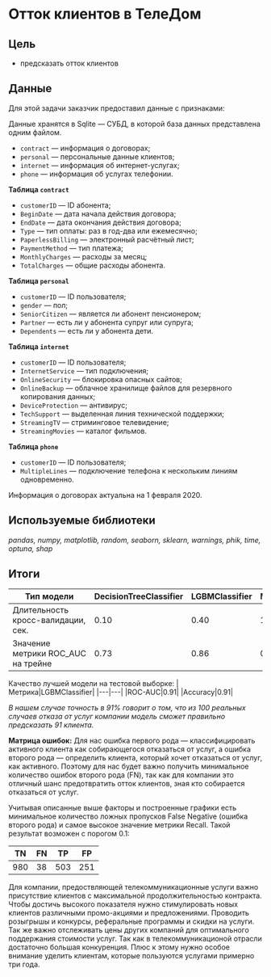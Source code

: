 # Отток клиентов в ТелеДом
## Цель
- предсказать отток клиентов

## Данные
Для этой задачи заказчик предоставил данные с признаками:

Данные хранятся в Sqlite — СУБД, в которой база данных представлена одним файлом.

- `contract` — информация о договорах;
- `personal` — персональные данные клиентов;
- `internet` — информация об интернет-услугах;
- `phone` — информация об услугах телефонии.

**Таблица `contract`**

- `customerID` — ID абонента;
- `BeginDate` — дата начала действия договора;
- `EndDate` — дата окончания действия договора;
- `Type` — тип оплаты: раз в год-два или ежемесячно;
- `PaperlessBilling` — электронный расчётный лист;
- `PaymentMethod` — тип платежа;
- `MonthlyCharges` — расходы за месяц;
- `TotalCharges` — общие расходы абонента.

**Таблица `personal`**

- `customerID` — ID пользователя;
- `gender` — пол;
- `SeniorCitizen` — является ли абонент пенсионером;
- `Partner` — есть ли у абонента супруг или супруга;
- `Dependents` — есть ли у абонента дети.

**Таблица `internet`**

- `customerID` — ID пользователя;
- `InternetService` — тип подключения;
- `OnlineSecurity` — блокировка опасных сайтов;
- `OnlineBackup` — облачное хранилище файлов для резервного копирования данных;
- `DeviceProtection` — антивирус;
- `TechSupport` — выделенная линия технической поддержки;
- `StreamingTV` — стриминговое телевидение;
- `StreamingMovies` — каталог фильмов.

**Таблица `phone`**

- `customerID` — ID пользователя;
- `MultipleLines` — подключение телефона к нескольким линиям одновременно.

Информация о договорах актуальна на 1 февраля 2020.

## Используемые библиотеки
*pandas, numpy, matplotlib, random, seaborn, sklearn, warnings, phik, time, optuna, shap*

## Итоги
|Тип модели|DecisionTreeClassifier|LGBMClassifier|MLPClassifier|
|---|---|---|---|
|Длительность кросс-валидации, сек.|0.10|0.40|19.54|
|Значение метрики ROC_AUC на трейне|0.73|0.86|0.79|

Качество лучшей модели на тестовой выборке:
|Метрика|LGBMClassifier|
|---|---|
|ROC-AUC|0.91|
|Accuracy|0.91|

*В нашем случае точность в 91% говорит о том, что из 100 реальных случаев отказа от услуг компании модель сможет правильно предсказать 91 клиента.*

**Матрица ошибок:**
Для нас ошибка первого рода — классифицировать активного клиента как собирающегося отказаться от услуг, а ошибка второго рода — определить клиента, который хочет отказаться от услуг, как активного. Поэтому для нас будет важно получить минимальное количество ошибок второго рода (FN), так как для компании это отличный шанс предотвратить отток клиентов, зная кто собирается отказаться от услуг.

Учитывая описанные выше факторы и построенные графики есть минимальное количество ложных пропусков False Negative (ошибка второго рода) и самое высокое значение метрики Recall. Такой результат возможен с порогом 0.1:

|TN|FN|TP|FP|
|---|---|---|---|
|980|38|503|251|

Для компании, предоствляющей телекоммуникационные услуги важно присутствие клиентов с максимальной продолжительностью контракта. Чтобы достичь высокого показателя нужно стимулировать новых клиентов различными промо-акциями и предложениями. Проводить розыгрышы и конкурсы, реферальные программы и скидки на услуги. Так же важно отслеживать цены других компаний для оптимального поддержания стоимости услуг. Так как в телекоммуникационой отрасли достаточно большая конкуренция. Плюс к этому нужно особое внимание уделить клиентам, которые пользуются услугами примерно три года.
